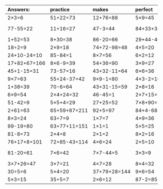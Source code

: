 | Answers: | practice | makes | perfect | ! |
| :--- | :--- | :--- | :--- | :--- |
| 2×3=6 | 51+22=73 | 12+76=88 | 5×9=45 | 8×8=64 | 
| 77-55=22 | 11+16=27 | 47-3=44 | 84+33+38=155 | 53+22-32=43 | 
| 1+52=53 | 8+30=38 | 86-20=66 | 29+44-46=27 | 8×9=72 | 
| 18÷2=9 | 2×9=18 | 74+72-98=48 | 4×5=20 | 4×5-5=15 | 
| 24+10-24=10 | 85-84=1 | 8×7=56 | 6×2=12 | 7×2=14 | 
| 17+82+67=166 | 8×6-9=39 | 54+36=90 | 3×9=27 | 6×7=42 | 
| 45+1-15=31 | 73-57=16 | 43+32-11=64 | 6×6=36 | 7×7=49 | 
| 9×7=63 | 55+24-37=42 | 9×9-1=80 | 4×3-2=10 | 30-20=10 | 
| 1+38=39 | 70-6=64 | 43+31-15=59 | 2×8=16 | 7×5=35 | 
| 6×9=54 | 2×4+24=32 | 46-45=1 | 2×7+15=29 | 1×2=2 | 
| 51-42=9 | 5×5+4=29 | 27+25=52 | 7×8+90=146 | 97-92=5 | 
| 2+61=63 | 65+59+87=211 | 92+5=97 | 84+4-68=20 | 15÷5=3 | 
| 8×3=24 | 63÷7=9 | 1×7=7 | 4×9=36 | 8×6=48 | 
| 99-19=80 | 63+77+11=151 | 1×1=1 | 5×5=25 | 86-33=53 | 
| 81-8=73 | 2×4=8 | 2×1=2 | 8×2=16 | 5×5-24=1 | 
| 76+17+8=101 | 72+85-43=114 | 4×6=24 | 2×5=10 | 5×1=5 | 
| 81-20=61 | 7×6=42 | 7×7-44=5 | 3×3=9 | 57+51-80=28 | 
| 3×7+26=47 | 3×7=21 | 4×7=28 | 8×4=32 | 9×2+67=85 | 
| 30÷5=6 | 5×4=20 | 37+79+28=144 | 9×6=54 | 9×4+76=112 | 
| 5×3=15 | 35÷5=7 | 2×6=12 | 87-2=85 | 63+8=71 | 
